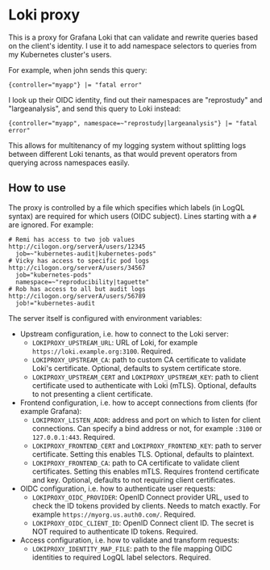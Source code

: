 Loki proxy
==========

This is a proxy for Grafana Loki that can validate and rewrite queries based on the client's identity. I use it to add namespace selectors to queries from my Kubernetes cluster's users.

For example, when john sends this query:

```logql
{controller="myapp"} |= "fatal error"
```

I look up their OIDC identity, find out their namespaces are "reprostudy" and "largeanalysis", and send this query to Loki instead:

```logql
{controller="myapp", namespace=~"reprostudy|largeanalysis"} |= "fatal error"
```

This allows for multitenancy of my logging system without splitting logs between different Loki tenants, as that would prevent operators from querying across namespaces easily.

## How to use

The proxy is controlled by a file which specifies which labels (in LogQL syntax) are required for which users (OIDC subject). Lines starting with a `#` are ignored. For example:

```plain
# Remi has access to two job values
http://cilogon.org/serverA/users/12345
  job=~"kubernetes-audit|kubernetes-pods"
# Vicky has access to specific pod logs
http://cilogon.org/serverA/users/34567
  job="kubernetes-pods"
  namespace=~"reproducibility|taguette"
# Rob has access to all but audit logs
http://cilogon.org/serverA/users/56789
  job!="kubernetes-audit
```

The server itself is configured with environment variables:

* Upstream configuration, i.e. how to connect to the Loki server:
    * `LOKIPROXY_UPSTREAM_URL`: URL of Loki, for example `https://loki.example.org:3100`. Required.
    * `LOKIPROXY_UPSTREAM_CA`: path to custom CA certificate to validate Loki's certificate. Optional, defaults to system certificate store.
    * `LOKIPROXY_UPSTREAM_CERT` and `LOKIPROXY_UPSTREAM_KEY`: path to client certificate used to authenticate with Loki (mTLS). Optional, defaults to not presenting a client certificate.
* Frontend configuration, i.e. how to accept connections from clients (for example Grafana):
    * `LOKIPROXY_LISTEN_ADDR`: address and port on which to listen for client connections. Can specify a bind address or not, for example `:3100` or `127.0.0.1:443`. Required.
    * `LOKIPROXY_FRONTEND_CERT` and `LOKIPROXY_FRONTEND_KEY`: path to server certificate. Setting this enables TLS. Optional, defaults to plaintext.
    * `LOKIPROXY_FRONTEND_CA`: path to CA certificate to validate client certificates. Setting this enables mTLS. Requires frontend certificate and key. Optional, defaults to not requiring client certificates.
* OIDC configuration, i.e. how to authenticate user requests:
    * `LOKIPROXY_OIDC_PROVIDER`: OpenID Connect provider URL, used to check the ID tokens provided by clients. Needs to match exactly. For example `https://myorg.us.auth0.com/`. Required.
    * `LOKIPROXY_OIDC_CLIENT_ID`: OpenID Connect client ID. The secret is NOT required to authenticate ID tokens. Required.
* Access configuration, i.e. how to validate and transform requests:
    * `LOKIPROXY_IDENTITY_MAP_FILE`: path to the file mapping OIDC identities to required LogQL label selectors. Required.
